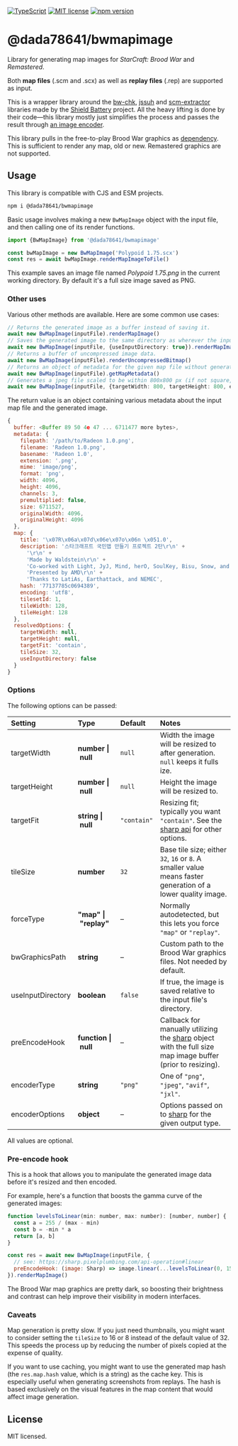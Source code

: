[![TypeScript](https://img.shields.io/badge/TypeScript-3178C6?logo=typescript&logoColor=fff)](https://www.typescriptlang.org/) [![MIT license](https://img.shields.io/badge/license-MIT-brightgreen.svg)](https://opensource.org/licenses/MIT) [![npm version](https://badge.fury.io/js/@dada78641%2Fbwmapimage.svg)](https://badge.fury.io/js/@dada78641%2Fbwmapimage)

# @dada78641/bwmapimage

Library for generating map images for *StarCraft: Brood War* and *Remastered*.

Both **map files** (.scm and .scx) as well as **replay files** (.rep) are supported as input.

This is a wrapper library around the [bw-chk](https://github.com/ShieldBattery/bw-chk), [jssuh](https://github.com/ShieldBattery/jssuh) and [scm-extractor](https://github.com/ShieldBattery/scm-extractor) libraries made by the [Shield Battery](https://shieldbattery.net/) project. All the heavy lifting is done by their code—this library mostly just simplifies the process and passes the result through [an image encoder](https://sharp.pixelplumbing.com/).

This library pulls in the free-to-play Brood War graphics as [dependency](https://github.com/msikma/bwmapgfx). This is sufficient to render any map, old or new. Remastered graphics are not supported.

## Usage

This library is compatible with CJS and ESM projects.

```bash
npm i @dada78641/bwmapimage
```

Basic usage involves making a new `BwMapImage` object with the input file, and then calling one of its render functions.

```ts
import {BwMapImage} from '@dada78641/bwmapimage'

const bwMapImage = new BwMapImage('Polypoid 1.75.scx')
const res = await bwMapImage.renderMapImageToFile()
```

This example saves an image file named *Polypoid 1.75.png* in the current working directory. By default it's a full size image saved as PNG.

### Other uses

Various other methods are available. Here are some common use cases:

```ts
// Returns the generated image as a buffer instead of saving it.
await new BwMapImage(inputFile).renderMapImage()
// Saves the generated image to the same directory as wherever the input file is.
await new BwMapImage(inputFile, {useInputDirectory: true}).renderMapImageToFile()
// Returns a buffer of uncompressed image data.
await new BwMapImage(inputFile).renderUncompressedBitmap()
// Returns an object of metadata for the given map file without generating an image.
await new BwMapImage(inputFile).getMapMetadata()
// Generates a jpeg file scaled to be within 800x800 px (if not square, one dimension will be smaller).
await new BwMapImage(inputFile, {targetWidth: 800, targetHeight: 800, encoderType: 'jpeg'}).renderMapImage()
```

The return value is an object containing various metadata about the input map file and the generated image.

```js
{
  buffer: <Buffer 89 50 4e 47 ... 6711477 more bytes>,
  metadata: {
    filepath: '/path/to/Radeon 1.0.png',
    filename: 'Radeon 1.0.png',
    basename: 'Radeon 1.0',
    extension: '.png',
    mime: 'image/png',
    format: 'png',
    width: 4096,
    height: 4096,
    channels: 3,
    premultiplied: false,
    size: 6711527,
    originalWidth: 4096,
    originalHeight: 4096
  },
  map: {
    title: '\x07R\x06a\x07d\x06e\x07o\x06n \x051.0',
    description: '스타크래프트 국민맵 만들기 프로젝트 2탄\r\n' +
      '\r\n' +
      'Made by Waldstein\r\n' +
      'Co-worked with Light, JyJ, Mind, herO, SoulKey, Bisu, Snow, and 910\r\n' +
      'Presented by AMD\r\n' +
      'Thanks to LatiAs, Earthattack, and NEMEC',
    hash: '77137785c0694389',
    encoding: 'utf8',
    tilesetId: 1,
    tileWidth: 128,
    tileHeight: 128
  },
  resolvedOptions: {
    targetWidth: null,
    targetHeight: null,
    targetFit: 'contain',
    tileSize: 32,
    useInputDirectory: false
  }
}
```

### Options

The following options can be passed:

| Setting | Type | Default | Notes |
|:--------|:-----|:--------|:------|
| targetWidth | **number \| null** | `null` | Width the image will be resized to after generation. `null` keeps it fulls ize. |
| targetHeight | **number \| null** | `null` | Height the image will be resized to. |
| targetFit | **string \| null** | `"contain"` | Resizing fit; typically you want `"contain"`. See the [sharp api](https://sharp.pixelplumbing.com/api-resize) for other options. |
| tileSize | **number** | `32` | Base tile size; either `32`, `16` or `8`. A smaller value means faster generation of a lower quality image. |
| forceType | **"map" \| "replay"** | – | Normally autodetected, but this lets you force `"map"` or `"replay"`. |
| bwGraphicsPath | **string** | – | Custom path to the Brood War graphics files. Not needed by default. |
| useInputDirectory | **boolean** | `false` | If true, the image is saved relative to the input file's directory. |
| preEncodeHook | **function \| null** | – | Callback for manually utilizing the [sharp](https://github.com/lovell/sharp) object with the full size map image buffer (prior to resizing). |
| encoderType | **string** | `"png"` | One of `"png"`, `"jpeg"`, `"avif"`, `"jxl"`. |
| encoderOptions | **object** | – | Options passed on to [sharp](https://github.com/lovell/sharp) for the given output type. |

All values are optional.

### Pre-encode hook

This is a hook that allows you to manipulate the generated image data before it's resized and then encoded.

For example, here's a function that boosts the gamma curve of the generated images:

```js
function levelsToLinear(min: number, max: number): [number, number] {
  const a = 255 / (max - min)
  const b = -min * a
  return [a, b]
}

const res = await new BwMapImage(inputFile, {
  // see: https://sharp.pixelplumbing.com/api-operation#linear
  preEncodeHook: (image: Sharp) => image.linear(...levelsToLinear(0, 158))
}).renderMapImage()
```

The Brood War map graphics are pretty dark, so boosting their brightness and contrast can help improve their visibility in modern interfaces.

### Caveats

Map generation is pretty slow. If you just need thumbnails, you might want to consider setting the `tileSize` to 16 or 8 instead of the default value of 32. This speeds the process up by reducing the number of pixels copied at the expense of quality.

If you want to use caching, you might want to use the generated map hash (the `res.map.hash` value, which is a string) as the cache key. This is especially useful when generating screenshots from replays. The hash is based exclusively on the visual features in the map content that would affect image generation.

## License

MIT licensed.
